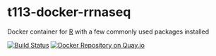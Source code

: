 # t113-docker-rrnaseq

Docker container for [R](https://www.r-project.org) with a few commonly used packages installed

[![Build Status](https://travis-ci.org/team113sanger/t113-docker-rrnaseq.svg?branch=master)](https://travis-ci.org/team113sanger/t113-docker-rrnaseq)
[![Docker Repository on Quay.io](https://quay.io/repository/team113sanger/r-rnaseq/status "Docker Repository on Quay.io")](https://quay.io/repository/team113sanger/r-rnaseq)

